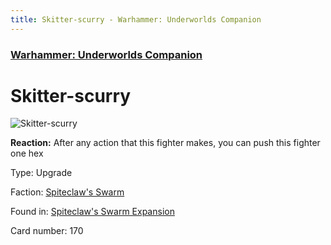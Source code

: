 ```yaml
---
title: Skitter-scurry - Warhammer: Underworlds Companion
---
```


### [Warhammer: Underworlds Companion](https://guidokessels.github.io/wh-underworlds)

  

# Skitter-scurry

![Skitter-scurry](https://warhammerunderworlds.com/wp-content/uploads/sites/6/2018/02/170_ENG.png)

<b>Reaction:</b> After any action that this fighter makes, you can push this fighter one hex

Type: Upgrade

Faction: [Spiteclaw's Swarm](https://guidokessels.github.io/wh-underworlds/factions/spiteclaws-swarm)

Found in: [Spiteclaw's Swarm Expansion](https://guidokessels.github.io/wh-underworlds/locations/spiteclaws-swarm-expansion)

Card number: 170
